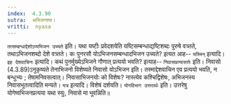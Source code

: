 ```yaml
---
index:  4.3.90
sutra:  अभिजनश्च।
vritti:  nyasa
---
```


`तत्सम्बन्धाद्देशोऽप्यभिजन उच्यते` इति। यथा यष्टीः प्रवेदशयेति यष्टिसम्बन्धाद्यष्टिशब्दः पुरुषे वत्र्तते, तथाऽभिजनशब्दो देशे वत्र्तते। कः पुनरसौ योऽभिजनसम्बन्धादभिजन उच्यते? इत्यत आह-- `यस्मिन्` इत्यादि। `इह देशवाचिनः` इत्यादि। कथं पुनर्मुख्येऽभिजने गौणात् प्रत्ययो भवति? इत्याह-- `निवासप्रत्यासत्तेः` इति। निवासो (4.3.89)ऽनुकृष्यते तेनाभिजनो विशेष्यते निवासो योऽभिजन इति। तस्माद्देशवाचिन एव प्रत्ययो भवति, न बन्धुभ्यः ; तेषामनिवसत्वात्।
निवासाभिजनयोः को विशेषः? नास्त्येव कश्चिद्विशेषः, अभिजनस्य निवासभूतत्वादिति मन्यते। `यत्र` इत्यादि। विशेषं दर्शयति।
`योगविभाग उत्तरार्थः` इति। उत्तरेषु योगेष्वभिजनप्रत्यया यथा स्युः, निवासे मा भूवन्निति॥
